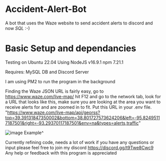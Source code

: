 # Accident-Alert-Bot
A bot that uses the Waze website to send accident alerts to discord and now *SQL* :-)

# Basic Setup and dependancies
Testing on Ubuntu 22.04
Using NodeJS v16.9.1 npm 7.21.1

Requires: MySQL DB and Discord Server

I am using PM2 to run the program in the background

Finding the Waze JSON URL is fairly easy, go to https://www.waze.com/live-map/ hit F12 and go to the network tab, look for a URL that looks like this, make sure you are looking at the area you want to receive alerts for and are zoomed in to fit. Put this URL in your .env file.
"https://www.waze.com/live-map/api/georss?top=39.39131847350002&bottom=38.801727573624206&left=-95.82495117187501&right=-93.29370117187501&env=na&types=alerts,traffic"

![image](https://github.com/kcollinson60/Accident-Alert-Bot/assets/106141891/dc11e51e-b7e9-4faa-ba88-339e1a35b8a6)
Example^

Currently refining code, needs a lot of work if you have any questions or input please feel free to join my discord https://discord.gg/t9Twe8Cwc9
Any help or feedback with this program is appreciated
